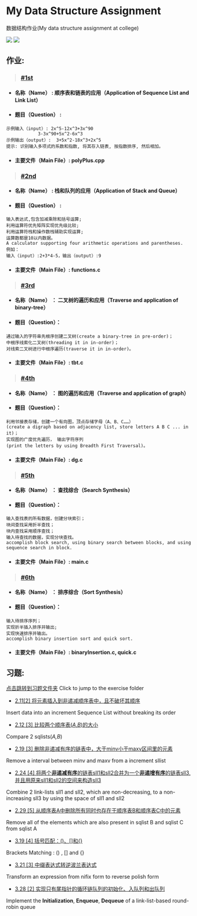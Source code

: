 # My Data Structure Assignment
数据结构作业(My data structure assignment at college)

[![](https://img.shields.io/badge/%E4%B8%8A%E6%9C%BA%E6%8A%A5%E5%91%8A%E4%B8%8B%E8%BD%BD-%E6%9F%A5%E6%89%BE%E7%BB%BC%E5%90%88-blue.svg?style=for-the-badge)](https://github.com/joenahm/MyDataStructureAssignment/raw/master/5th/5th.zip)
[![](https://img.shields.io/badge/%E4%B8%8A%E6%9C%BA%E6%8A%A5%E5%91%8A%E4%B8%8B%E8%BD%BD-%E6%8E%92%E5%BA%8F%E7%BB%BC%E5%90%88-green.svg?style=for-the-badge)](https://github.com/joenahm/MyDataStructureAssignment/raw/master/6th/6th.zip)
## 作业:
> ### [#1st](1st)
- #### 名称（Name） 		: 顺序表和链表的应用（Application of Sequence List and Link List）
- #### 题目（Question）		: 
```
示例输入（input）: 2x^5-12x^3+3x^90
          	3-3x^90+5x^2-6x^3
示例输出（output）:  3+5x^2-18x^3+2x^5
提示: 识别输入多项式的系数和指数, 将其存入链表, 按指数排序, 然后相加。
```

- #### 主要文件（Main File）: polyPlus.cpp

> ### [#2nd](2nd)
- #### 名称（Name）		: 栈和队列的应用（Application of Stack and Queue）
- #### 题目（Question）	: 
```
输入表达式,包含加减乘除和括号运算;
利用运算符优先矩阵实现优先级比较;
利用运算符栈和操作数栈辅助实现运算;
运算数都是10以内数据。
A calculator supporting four arithmetic operations and parentheses.
例如：
输入（input）:2+3*4-5，输出（output）:9
```
- #### 主要文件（Main File）: functions.c

> ### [#3rd](3rd)
- #### 名称（Name）		： 二叉树的遍历和应用（Traverse and application of binary-tree）
- #### 题目（Question）： 
```
通过输入的字符串先根序创建二叉树(create a binary-tree in pre-order)；
中根序线索化二叉树(threading it in in-order)；
对线索二叉树进行中根序遍历(traverse it in in-order)。
```
- #### 主要文件（Main File）: tbt.c

> ### [#4th](4th)
- #### 名称（Name）		： 图的遍历和应用（Traverse and application of graph）
- #### 题目（Question）： 
```
利用邻接表存储，创建一个有向图，顶点存储字母（A、B、C……）
(create a digraph based on adjacency list, store letters A B C ... in it)；
实现图的广度优先遍历， 输出字符序列
(print the letters by using Breadth First Traversal)。
```
- #### 主要文件（Main File）: dg.c

> ### [#5th](5th)
- #### 名称（Name）		： 查找综合（Search Synthesis）
- #### 题目（Question）： 
```
输入查找表的所有数据，创建分块索引；
块间查找采用折半查找；
块内查找采用顺序查找；
输入待查找的数据，实现分块查找。
accomplish block search, using binary search between blocks, and using sequence search in block.
```
- #### 主要文件（Main File）: main.c

> ### [#6th](6th)
- #### 名称（Name）		： 排序综合（Sort Synthesis）
- #### 题目（Question）： 
```
输入待排序序列；
实现折半插入排序并输出;
实现快速排序并输出。 
accomplish binary insertion sort and quick sort.
```
- #### 主要文件（Main File）: binaryInsertion.c, quick.c

## 习题:
[点击跳转到习题文件夹](exercise) Click to jump to the exercise folder

- [2.11[2] 将元素插入到非递减顺序表中，且不破坏其顺序](exercise/2.11.2)

Insert data into an increment Sequence List without breaking its order

- [2.12 [3] 比较两个顺序表(*A,B*)的大小](exercise/2.12.3)

Compare 2 sqlists(*A,B*)

- [2.19 [3] 删除非递减有序的链表中，大于minv小于maxv区间里的元素](exercise/2.19.3)

Remove a interval between minv and maxv from a increment sllist

- [2.24 [4] 将两个**非递减有序**的链表sll1和sll2合并为一个**非递增有序**的链表sll3, 并且用原来sll1和sll2的空间来构造sll3](exercise/2.24.4)

Combine 2 link-lists sll1 and sll2, which are non-decreasing, to a non-increasing sll3 by using the space of sll1 and sll2

- [2.29 [5] 从顺序表A中删除所有同时也存在于顺序表B和顺序表C中的元素](exercise/2.29.5)

Remove all of the elements which are also present in sqlist B and sqlist C from sqlist A

- [3.19 [4] 括号匹配：()、[]和{}](exercise/3.19.4)

Brackets Matching : () , [] and {}

- [3.21 [3] 中缀表达式转逆波兰表达式](exercise/3.21.3)

Transform an expression from nifix form to reverse polish form 

- [3.28 [2] 实现只有尾指针的循环链队列的初始化、入队列和出队列](exercise/3.28.2)

Implement the **Initialization**, **Enqueue**, **Dequeue** of a link-list-based round-robin queue
